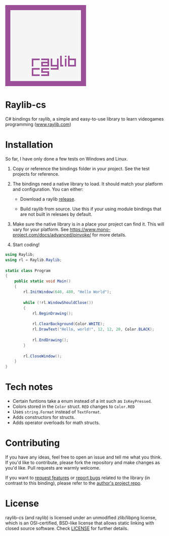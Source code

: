 ![Raylib-cs Logo](https://github.com/ChrisDill/Raylib-cs/blob/master/Logo/raylib-cs_256x256.png "Raylib-cs Logo")

# Raylib-cs

C# bindings for raylib, a simple and easy-to-use library to learn videogames programming (www.raylib.com)

# Installation
So far, I have only done a few tests on Windows and Linux.

1. Copy or reference the bindings folder in your project. See the test projects for reference.

2. The bindings need a native library to load. It should match your platform and configuration. You can either:
    - Download a raylib [release](https://github.com/raysan5/raylib/releases).

    - Build raylib from source. Use this if your using module bindings that are not built in relesaes by default.

3. Make sure the native library is in a place your project can find it. This will vary for your platform. See https://www.mono-project.com/docs/advanced/pinvoke/ for more details.

4. Start coding!

```csharp
using Raylib;
using rl = Raylib.Raylib;

static class Program
{
    public static void Main() 
    {
        rl.InitWindow(640, 480, "Hello World");

        while (!rl.WindowShouldClose())
        {
            rl.BeginDrawing();

            rl.ClearBackground(Color.WHITE);
            rl.DrawText("Hello, world!", 12, 12, 20, Color.BLACK);

            rl.EndDrawing();
        }

        rl.CloseWindow();
    }
}
```

# Tech notes
- Certain funtions take a enum instead of a int such as `IsKeyPressed`.
- Colors stored in the `Color` struct. `RED` changes to `Color.RED`
- Uses `string.Format` instead of `TextFormat`.
- Adds constructors for structs.
- Adds operator overloads for math structs.

# Contributing
If you have any ideas, feel free to open an issue and tell me what you think.
If you'd like to contribute, please fork the repository and make changes as
you'd like. Pull requests are warmly welcome.

If you want to [request features](https://github.com/raysan5/raylib/pulls) or [report bugs](https://github.com/raysan5/raylib/issues) related to the library (in contrast to this binding), please refer to the [author's project repo](https://github.com/raysan5/raylib).

# License
raylib-cs (and raylib) is licensed under an unmodified zlib/libpng license, which is an OSI-certified, BSD-like license that allows static linking with closed source software. Check [LICENSE](LICENSE) for further details.
